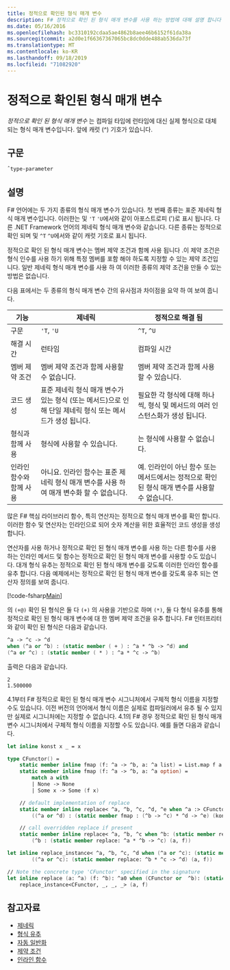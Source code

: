 ```yaml
---
title: 정적으로 확인된 형식 매개 변수
description: F# 정적으로 확인 된 형식 매개 변수를 사용 하는 방법에 대해 설명 합니다 .이 매개 변수는 컴파일 시간에 런타임에 대신 실제 형식으로 바뀝니다.
ms.date: 05/16/2016
ms.openlocfilehash: bc3310192cdaa5ae4862b8aee46b6152f61da38a
ms.sourcegitcommit: a2d0e1f66367367065bc8dc0dde488ab536da73f
ms.translationtype: MT
ms.contentlocale: ko-KR
ms.lasthandoff: 09/18/2019
ms.locfileid: "71082920"
---
```

# <a name="statically-resolved-type-parameters"></a>정적으로 확인된 형식 매개 변수

*정적으로 확인 된 형식 매개 변수* 는 컴파일 타임에 런타임에 대신 실제 형식으로 대체 되는 형식 매개 변수입니다. 앞에 캐럿 (^) 기호가 있습니다.

## <a name="syntax"></a>구문

```fsharp
ˆtype-parameter
```

## <a name="remarks"></a>설명

F# 언어에는 두 가지 종류의 형식 매개 변수가 있습니다. 첫 번째 종류는 표준 제네릭 형식 매개 변수입니다. 이러한는 및 `'T` `'U`에서와 같이 아포스트로피 (')로 표시 됩니다. 다른 .NET Framework 언어의 제네릭 형식 매개 변수와 같습니다. 다른 종류는 정적으로 확인 되며 및 `^T` `^U`에서와 같이 캐럿 기호로 표시 됩니다.

정적으로 확인 된 형식 매개 변수는 멤버 제약 조건과 함께 사용 됩니다 .이 제약 조건은 형식 인수를 사용 하기 위해 특정 멤버를 포함 해야 하도록 지정할 수 있는 제약 조건입니다. 일반 제네릭 형식 매개 변수를 사용 하 여 이러한 종류의 제약 조건을 만들 수 있는 방법은 없습니다.

다음 표에서는 두 종류의 형식 매개 변수 간의 유사점과 차이점을 요약 하 여 보여 줍니다.

|기능|제네릭|정적으로 해결 됨|
|-------|-------|-------------------|
|구문|`'T`, `'U`|`^T`, `^U`|
|해결 시간|런타임|컴파일 시간|
|멤버 제약 조건|멤버 제약 조건과 함께 사용할 수 없습니다.|멤버 제약 조건과 함께 사용할 수 있습니다.|
|코드 생성|표준 제네릭 형식 매개 변수가 있는 형식 (또는 메서드)으로 인해 단일 제네릭 형식 또는 메서드가 생성 됩니다.|필요한 각 형식에 대해 하나씩, 형식 및 메서드의 여러 인스턴스화가 생성 됩니다.|
|형식과 함께 사용|형식에 사용할 수 있습니다.|는 형식에 사용할 수 없습니다.|
|인라인 함수와 함께 사용|아니요. 인라인 함수는 표준 제네릭 형식 매개 변수를 사용 하 여 매개 변수화 할 수 없습니다.|예. 인라인이 아닌 함수 또는 메서드에서는 정적으로 확인 된 형식 매개 변수를 사용할 수 없습니다.|

많은 F# 핵심 라이브러리 함수, 특히 연산자는 정적으로 형식 매개 변수를 확인 합니다. 이러한 함수 및 연산자는 인라인으로 되어 숫자 계산을 위한 효율적인 코드 생성을 생성 합니다.

연산자를 사용 하거나 정적으로 확인 된 형식 매개 변수를 사용 하는 다른 함수를 사용 하는 인라인 메서드 및 함수는 정적으로 확인 된 형식 매개 변수를 사용할 수도 있습니다. 대개 형식 유추는 정적으로 확인 된 형식 매개 변수를 갖도록 이러한 인라인 함수를 유추 합니다. 다음 예제에서는 정적으로 확인 된 형식 매개 변수를 갖도록 유추 되는 연산자 정의를 보여 줍니다.

[!code-fsharp[Main](~/samples/snippets/fsharp/lang-ref-3/snippet401.fs)]

의 `(+@)` 확인 된 형식은 둘 다 `(+)` 의 사용을 기반으로 하며 `(*)`, 둘 다 형식 유추를 통해 정적으로 확인 된 형식 매개 변수에 대 한 멤버 제약 조건을 유추 합니다. F# 인터프리터와 같이 확인 된 형식은 다음과 같습니다.

```fsharp
^a -> ^c -> ^d
when (^a or ^b) : (static member ( + ) : ^a * ^b -> ^d) and
(^a or ^c) : (static member ( * ) : ^a * ^c -> ^b)
```

출력은 다음과 같습니다.

```console
2
1.500000
```

4\.1부터 F# 정적으로 확인 된 형식 매개 변수 시그니처에서 구체적 형식 이름을 지정할 수도 있습니다.  이전 버전의 언어에서 형식 이름은 실제로 컴파일러에서 유추 될 수 있지만 실제로 시그니처에는 지정할 수 없습니다.  4\.1의 F# 경우 정적으로 확인 된 형식 매개 변수 시그니처에서 구체적 형식 이름을 지정할 수도 있습니다. 예를 들면 다음과 같습니다.

```fsharp
let inline konst x _ = x

type CFunctor() = 
    static member inline fmap (f: ^a -> ^b, a: ^a list) = List.map f a
    static member inline fmap (f: ^a -> ^b, a: ^a option) =
        match a with
        | None -> None
        | Some x -> Some (f x)

    // default implementation of replace
    static member inline replace< ^a, ^b, ^c, ^d, ^e when ^a :> CFunctor and (^a or ^d): (static member fmap: (^b -> ^c) * ^d -> ^e) > (a, f) =
        ((^a or ^d) : (static member fmap : (^b -> ^c) * ^d -> ^e) (konst a, f))

    // call overridden replace if present
    static member inline replace< ^a, ^b, ^c when ^b: (static member replace: ^a * ^b -> ^c)>(a: ^a, f: ^b) =
        (^b : (static member replace: ^a * ^b -> ^c) (a, f))

let inline replace_instance< ^a, ^b, ^c, ^d when (^a or ^c): (static member replace: ^b * ^c -> ^d)> (a: ^b, f: ^c) =
        ((^a or ^c): (static member replace: ^b * ^c -> ^d) (a, f))

// Note the concrete type 'CFunctor' specified in the signature
let inline replace (a: ^a) (f: ^b): ^a0 when (CFunctor or  ^b): (static member replace: ^a *  ^b ->  ^a0) =
    replace_instance<CFunctor, _, _, _> (a, f)
```

## <a name="see-also"></a>참고자료

- [제네릭](index.md)
- [형식 유추](../type-inference.md)
- [자동 일반화](automatic-generalization.md)
- [제약 조건](constraints.md)
- [인라인 함수](../functions/inline-functions.md)
